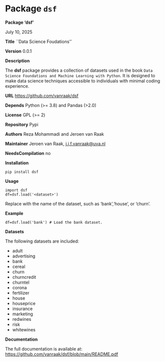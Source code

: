 # Package `dsf`


**Package ‘dsf’**

July 10, 2025

**Title** \`\`Data Science Foudations’’

**Version** 0.0.1

**Description**

The **dsf** package provides a collection of datasets used in the book `Data Science Foundations and Machine Learning with Python`. It is designed to make data science techniques accessible to individuals with minimal coding experience.

**URL** <https://github.com/vanraak/dsf>

**Depends** Python (\>= 3.8) and Pandas (\>2.0)

**License** GPL (\>= 2)

**Repository** Pypi

**Authors** Reza Mohammadi and Jeroen van Raak

**Maintainer** Jeroen van Raak, <j.j.f.vanraak@uva.nl>

**NeedsCompilation** no

**Installation**

    pip install dsf

**Usage**

    import dsf
    df=dsf.load('<dataset>')

Replace <dataset> with the name of the dataset, such as ‘bank’,‘house’, or ‘churn’.

**Example**

    df=dsf.load('bank') # Load the bank dataset.

**Datasets**

The following datasets are included:

- adult
- advertising
- bank
- cereal
- churn
- churncredit
- churntel
- corona
- fertilizer
- house
- houseprice
- insurance
- marketing
- redwines
- risk
- whitewines

**Documentation**

The full documentation is available at:
<https://github.com/vanraak/dsf/blob/main/README.pdf>
